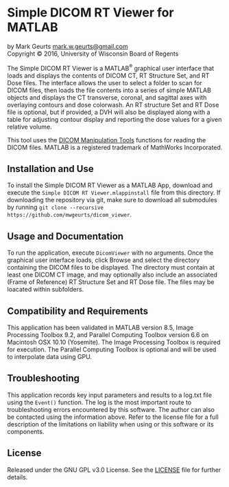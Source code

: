 # Simple DICOM RT Viewer for MATLAB

by Mark Geurts <mark.w.geurts@gmail.com>
<br>Copyright &copy; 2016, University of Wisconsin Board of Regents

The Simple DICOM RT Viewer is a MATLAB<sup>&reg;</sup> graphical user interface that loads and displays the contents of DICOM CT, RT Structure Set, and RT Dose files. The interface allows the user to select a folder to scan for DICOM files, then loads the file contents into a series of simple MATLAB objects and displays the CT transverse, coronal, and sagittal axes with overlaying contours and dose colorwash. An RT structure Set and RT Dose file is optional, but if provided, a DVH will also be displayed along with a table for adjusting contour display and reporting the dose values for a given relative volume.

This tool uses the [DICOM Manipulation Tools](https://github.com/mwgeurts/dicom_tools) functions for reading the DICOM files. MATLAB is a registered trademark of MathWorks Incorporated.

## Installation and Use

To install the Simple DICOM RT Viewer as a MATLAB App, download and execute the `Simple DICOM RT Viewer.mlappinstall` file from this directory. If downloading the repository via git, make sure to download all submodules by running  `git clone --recursive https://github.com/mwgeurts/dicom_viewer`. 

## Usage and Documentation

To run the application, execute `DicomViewer` with no arguments. Once the graphical user interface loads, click Browse and select the directory containing the DICOM files to be displayed. The directory must contain at least one DICOM CT image, and may optionally also include an associated (Frame of Reference) RT Structure Set and RT Dose file. The files may be loacated within subfolders.

## Compatibility and Requirements

This application has been validated in MATLAB version 8.5, Image Processing Toolbox 9.2, and Parallel Computing Toolbox version 6.6 on Macintosh OSX 10.10 (Yosemite).  The Image Processing Toolbox is required for execution.  The Parallel Computing Toolbox is optional and will be used to interpolate data using GPU.

## Troubleshooting

This application records key input parameters and results to a log.txt file using the `Event()` function. The log is the most important route to troubleshooting errors encountered by this software. The author can also be contacted using the information above. Refer to the license file for a full description of the limitations on liability when using or this software or its components.

## License

Released under the GNU GPL v3.0 License.  See the [LICENSE](LICENSE) file for further details.
